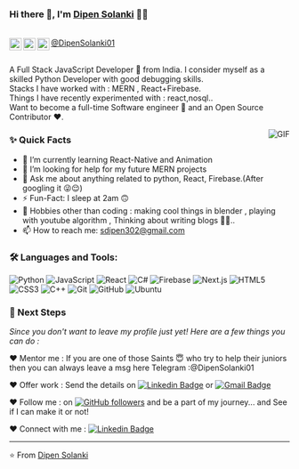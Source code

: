 ### Hi there 👋, I'm [Dipen Solanki](https://github.com/DipenSolanki01) 👨‍💻

<br/>

<a href="https://www.linkedin.com/in/dipen-solanki-2b2797240/">
  <img align="left" alt="Dipen's Linkedin" width="22px" src="https://cdn.jsdelivr.net/npm/simple-icons@v3/icons/linkedin.svg" />
</a>

<a href="http://t.me/DipenSolanki01">
   @DipenSolanki01
  <img align="left" alt="Dipen's Telegram" width="22px" src="https://cdn.jsdelivr.net/npm/simple-icons@v3/icons/telegram.svg" />
</a>

<a href="mailto:sdipen302@gmail.com">
  <img align="left" alt="Dipen's Email" width="22px" src="https://cdn.jsdelivr.net/npm/simple-icons@v3/icons/gmail.svg" />
</a>


<br />
<br/>

<p>
A Full Stack JavaScript Developer 🚀 from India. I consider myself as a skilled Python Developer with good debugging skills.
<br/>
Stacks I have worked with : MERN , React+Firebase.
<br/>  
Things I have recently experimented with : react,nosql..
<br/>
Want to become a full-time Software engineer 💸 and an Open Source Contributor ❤️.
</p>

  <img align="right" alt="GIF" src="https://media.giphy.com/media/CuuSHzuc0O166MRfjt/giphy.gif" />
  
### ✨ Quick Facts

- 🌱 I’m currently learning React-Native and Animation
- 🤔 I’m looking for help for my future MERN projects
- 💬 Ask me about anything related to python, React, Firebase.(After googling it 😜😌)
- ⚡️ Fun-Fact: I sleep at 2am 🙃
- 🎿 Hobbies other than coding : making cool things in blender , playing with youtube algorithm , Thinking about writing blogs 🤔🤖..
- 📫 How to reach me: sdipen302@gmail.com

### 🛠️ Languages and Tools:
![Python](https://img.shields.io/badge/-Python-black?style=flat-square&logo=python)
![JavaScript](https://img.shields.io/badge/-JavaScript-black?style=flat-square&logo=javascript)
![React](https://img.shields.io/badge/-React-black?style=flat-square&logo=react)
![C#](https://img.shields.io/badge/-C#-black?style=flat-square&logo=c#)
![Firebase](https://img.shields.io/badge/-Firebase-black?style=flat-square&logo=Firebase)
![Next.js](https://img.shields.io/badge/-Next-black?style=flat-square&logo=Next.js)
![HTML5](https://img.shields.io/badge/-HTML5-black?style=flat-square&logo=html5&logoColor=white)
![CSS3](https://img.shields.io/badge/-CSS3-black?style=flat-square&logo=css3)
![C++](https://img.shields.io/badge/-C-black?style=flat-square&logo=c)
![Git](https://img.shields.io/badge/-Git-black?style=flat-square&logo=git)
![GitHub](https://img.shields.io/badge/-GitHub-black?style=flat-square&logo=github)
![Ubuntu](https://img.shields.io/badge/-Ubuntu-black?style=flat-square&logo=ubuntu)


### 👣 Next Steps

_Since you don't want to leave my profile just yet! Here are a few things you can do :_


❤️ Mentor me : If you are one of those Saints 😇 who try to help their juniors then you can always leave a msg here Telegram :@DipenSolanki01

❤️ Offer work : Send the details on [![Linkedin Badge](https://img.shields.io/badge/-Dipen_Solanki-blue?style=flat-square&logo=Linkedin&logoColor=white&link=https://www.linkedin.com/in/dipen-solanki-2b2797240/)](https://www.linkedin.com/in/dipen-solanki-2b2797240/)
or [![Gmail Badge](https://img.shields.io/badge/-sdiprn302@gmail.com-c14438?style=flat-square&logo=Gmail&logoColor=white&link=mailto:sdipen302@gmail.com)](mailto:sdipen302@gmail.com)

❤️ Follow me : on [![GitHub followers](https://img.shields.io/github/followers/DipenSolanki01?label=Follow&style=social)](https://github.com/DipenSolanki01?tab=followers) 
and be a part of my journey... and See if I can make it or not!

❤️ Connect with me : [![Linkedin Badge](https://img.shields.io/badge/-Dipen_Solanki-blue?style=flat-square&logo=Linkedin&logoColor=white&link=https:https://www.linkedin.com/in/dipen-solanki-2b2797240/)](https://www.linkedin.com/in/dipen-solanki-2b2797240/)

<hr/>

⭐️ From [Dipen Solanki](https://github.com/DipenSolanki01)
